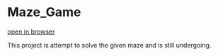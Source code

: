 # Maze_Game
[open in browser](https://glitterb.github.io/Maze_Game/)

This project is attempt to solve the given maze and is still undergoing.
 
